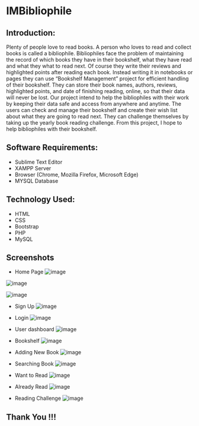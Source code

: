# IMBibliophile

## Introduction:
Plenty of people love to read books. A person who loves to read and collect books is called a bibliophile. Bibliophiles face the problem of maintaining the record of which books they have in their bookshelf, what they have read and what they what to read next. Of course they write their reviews and highlighted points after reading each book. Instead writing it in notebooks or pages they can use “Bookshelf Management” project for efficient handling of their bookshelf. They can store their book names, authors, reviews, highlighted points, and date of finishing reading, online, so that their data will never be lost. Our project intend to help the bibliophiles with their work by keeping their data safe and access from anywhere and anytime. The users can check and manage their bookshelf and create their wish list about what they are going to read next. They can challenge themselves by taking up the yearly book reading challenge. From this project, I hope to help bibliophiles with their bookshelf.

## Software Requirements:

- Sublime Text Editor
- XAMPP Server
- Browser (Chrome, Mozilla Firefox, Microsoft Edge)
- MYSQL Database

## Technology Used:

- HTML
- CSS
- Bootstrap
- PHP
- MySQL

## Screenshots

- Home Page
![image](https://user-images.githubusercontent.com/71131714/191093547-1a3f3c7d-6b7d-4fb9-a26e-1eaf81f11fbc.png)

![image](https://user-images.githubusercontent.com/71131714/191093694-75eeadd3-6185-47b5-b090-f040e70cad98.png)

![image](https://user-images.githubusercontent.com/71131714/191093743-cfffb094-00db-401e-a777-f2c55fbb9e46.png)

- Sign Up
![image](https://user-images.githubusercontent.com/71131714/191093879-e9f4fd43-6dfc-4c0b-a7da-df4f3c9b8176.png)

- Login
![image](https://user-images.githubusercontent.com/71131714/191093997-7e0dbf3a-5bce-492d-90ac-27559033caba.png)

- User dashboard
![image](https://user-images.githubusercontent.com/71131714/191094114-21d62f23-828d-4ec7-a7d3-ac19b2653d29.png)

- Bookshelf
![image](https://user-images.githubusercontent.com/71131714/191094244-615d097e-1fa7-42c9-a4d2-06a049e9ebcc.png)

- Adding New Book
![image](https://user-images.githubusercontent.com/71131714/191094373-8c9d6e3a-d529-4c4e-898f-a00cd24ec26c.png)

- Searching Book
![image](https://user-images.githubusercontent.com/71131714/191094552-fa925776-78f0-4285-9766-c84908a80881.png)


- Want to Read
![image](https://user-images.githubusercontent.com/71131714/191094664-c887b8a6-889f-44a0-8b52-369746652c42.png)

- Already Read
![image](https://user-images.githubusercontent.com/71131714/191094824-cc0bcc66-9bec-437d-9359-23e1440362b7.png)

- Reading Challenge
![image](https://user-images.githubusercontent.com/71131714/191094897-8d8c8b58-d5e3-43d1-8d73-51e45b2fce51.png)


## Thank You !!!






